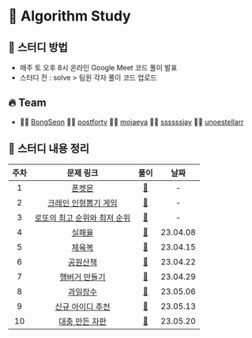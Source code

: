 # 🔆 Algorithm Study

## 📁 스터디 방법

- 매주 토 오후 8시 온라인 Google Meet 코드 풀이 발표
- 스터디 전 : solve > 팀원 각자 풀이 코드 업로드

## 🔥 Team

- 👨‍💻 [BongSeon](https://github.com/BongSeon) 👨‍💻 [postforty](https://github.com/postforty) 👨‍💻 [mojaeya](https://github.com/mojaeya) 👨‍💻 [ssssssjay](https://github.com/ssssssjay) 👨‍💻 [unoestellarr](https://github.com/unoestellarr)

## 📌 스터디 내용 정리

| 주차 |                                            문제 링크                                            |                                                      풀이                                                      |   날짜   |
| :--: | :---------------------------------------------------------------------------------------------: | :------------------------------------------------------------------------------------------------------------: | :------: |
|  1   |            [폰켓몬](https://school.programmers.co.kr/learn/courses/30/lessons/1845)             |                 [📁](https://github.com/mojaeya/algorithm-gaepum/tree/main/solve/0300_폰켓몬)                  |    -     |
|  2   |     [크레인 인형뽑기 게임](https://school.programmers.co.kr/learn/courses/30/lessons/64061)     |        [📁](https://github.com/mojaeya/algorithm-gaepum/tree/main/solve/0400_크레인%20인형뽑기%20게임)         |    -     |
|  3   | [로또의 최고 순위와 최저 순위](https://school.programmers.co.kr/learn/courses/30/lessons/77484) | [📁](https://github.com/mojaeya/algorithm-gaepum/tree/main/solve/0300_로또의%20최고%20순위와%20최저%20순위%20) |    -     |
|  4   |            [실패율](https://school.programmers.co.kr/learn/courses/30/lessons/42889)            |                 [📁](https://github.com/mojaeya/algorithm-gaepum/tree/main/solve/0408_실패율)                  | 23.04.08 |
|  5   |            [체육복](https://school.programmers.co.kr/learn/courses/30/lessons/42862)            |                 [📁](https://github.com/mojaeya/algorithm-gaepum/tree/main/solve/0415_체육복)                  | 23.04.15 |
|  6   |          [공원산책](https://school.programmers.co.kr/learn/courses/30/lessons/172928)           |                [📁](https://github.com/mojaeya/algorithm-gaepum/tree/main/solve/0422_공원산책)                 | 23.04.22 |
|  7   |        [햄버거 만들기](https://school.programmers.co.kr/learn/courses/30/lessons/133502)        |             [📁](https://github.com/mojaeya/algorithm-gaepum/tree/main/solve/0429_햄버거%20만들기)             | 23.04.29 |
|  8   |          [과일장수](https://school.programmers.co.kr/learn/courses/30/lessons/135808)           |                [📁](https://github.com/mojaeya/algorithm-gaepum/tree/main/solve/0506_과일장수)                 | 23.05.06 |
|  9   |       [신규 아이디 추천](https://school.programmers.co.kr/learn/courses/30/lessons/72410)       |          [📁](https://github.com/mojaeya/algorithm-gaepum/tree/main/solve/0513_신규%20아이디%20추천)           | 23.05.13 |
|  10  |       [대충 만든 자판](https://school.programmers.co.kr/learn/courses/30/lessons/160586)        |           [📁](https://github.com/mojaeya/algorithm-gaepum/tree/main/solve/0513_대충%20만든%20자판)            | 23.05.20 |
